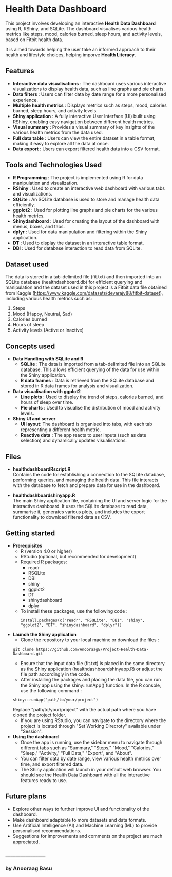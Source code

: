 # Health Data Dashboard
 
This project involves developing an interactive **Health Data Dashboard** using R, RShiny, and SQLite. The dashboard visualises various health metrics like steps, mood, calories burned, sleep hours, and activity levels, based on Fitbit health data.

It is aimed towards helping the user take an informed approach to their health and lifestyle choices, helping imporve **Health Literacy**.

## Features

* **Interactive data visualisations** : The dashboard uses various interactive visualizations to display health data, such as line graphs and pie charts.
* **Data filters** : Users can filter data by date range for a more personalised experience.
* **Multiple health metrics** : Displays metrics such as steps, mood, calories burned, sleep hours, and activity levels.
* **Shiny application** : A fully interactive User Interface (UI) built using RShiny, enabling easy navigation between different health metrics.
* **Visual summary** : Provides a visual summary of key insights of the various health metrics from the data used.
* **Full data table** : Users can view the entire dataset in a table format, making it easy to explore all the data at once.
* **Data export** : Users can export filtered health data into a CSV format.

## Tools and Technologies Used

* **R Programming** : The project is implemented using R for data manipulation and visualization.
* **RShiny** : Used to create an interactive web dashboard with various tabs and visualizations.
* **SQLite** : An SQLite database is used to store and manage health data efficiently.
* **ggplot2** : Used for plotting line graphs and pie charts for the various health metrics.
* **Shinydashboard** : Used for creating the layout of the dashboard with menus, boxes, and tabs.
* **dplyr** : Used for data manipulation and filtering within the Shiny application.
* **DT** : Used to display the dataset in an interactive table format.
* **DBI** : Used for database interaction to read data from SQLite.

## Dataset used

The data is stored in a tab-delimited file (fit.txt) and then imported into an SQLite database (healthdashboard.db) for efficient querying and manipulation and the dataset used in this project is a Fitbit data file obtained from Kaggle (https://www.kaggle.com/datasets/devarajv88/fitbit-dataset), including various health metrics such as:
1. Steps
2. Mood (Happy, Neutral, Sad)
3. Calories burned
4. Hours of sleep
5. Activity levels (Active or Inactive)

## Concepts used

* **Data Handling with SQLite and R**
  * **SQLite** : The data is imported from a tab-delimited file into an SQLite database. This allows efficient querying of the data for use within the Shiny application.
  * **R data frames** : Data is retrieved from the SQLite database and stored in R data frames for analysis and visualization.
* **Data visualisation with ggplot2**
  * **Line plots** : Used to display the trend of steps, calories burned, and hours of sleep over time.
  * **Pie charts** : Used to visualise the distribution of mood and activity levels.
* **Shiny UI and server**
  * **UI layout**: The dashboard is organised into tabs, with each tab representing a different health metric.
  * **Reactive data** : The app reacts to user inputs (such as date selection) and dynamically updates visualisations.

## Files

* **healthdashboardRscript.R** <br />
Contains the code for establishing a connection to the SQLite database, performing queries, and managing the health data. This file interacts with the database to fetch and prepare data for use in the dashboard.

* **healthdashboardshinyapp.R** <br />
The main Shiny application file, containing the UI and server logic for the interactive dashboard. It uses the SQLite database to read data, summarise it, generates various plots, and includes the export functionality to download filtered data as CSV.

## Getting started
* **Prerequisites**
  * R (version 4.0 or higher)
  * RStudio (optional, but recommended for development)
  * Required R packages:
    * readr
    * RSQLite
    * DBI
    * shiny
    * ggplot2
    * DT
    * shinydashboard
    * dplyr
  * To install these packages, use the following code :
    ```
    install.packages(c("readr", "RSQLite", "DBI", "shiny", "ggplot2", "DT", "shinydashboard", "dplyr"))
    ```
* **Launch the Shiny application**
  * Clone the repository to your local machine or download the files :
  ```
  git clone https://github.com/AnooraagB/Project-Health-Data-Dashboard.git
  ```
  * Ensure that the input data file (fit.txt) is placed in the same directory as the Shiny application (healthdashboardshinyapp.R) or adjust the file path accordingly in the code.
  * After installing the packages and placing the data file, you can run the Shiny app using the shiny::runApp() function. In the R console, use the following command :
  ```
  shiny::runApp("path/to/your/project")
  ```
  Replace "path/to/your/project" with the actual path where you have cloned the project folder.
  * If you are using RStudio, you can navigate to the directory where the project is located through "Set Working Direcroty" available under "Session".
* **Using the dashboard**
  * Once the app is running, use the sidebar menu to navigate through different tabs such as "Summary," "Steps," "Mood," "Calories," "Sleep," "Activity," "Full Data," "Export", and "About".
  * You can filter data by date range, view various health metrics over time, and export filtered data.
  * The Shiny application will launch in your default web browser. You should see the Health Data Dashboard with all the interactive features ready to use.

## Future plans

* Explore other ways to further improve UI and functionality of the dashboard.
* Make dashboard adaptable to more datasets and data formats.
* Use Artificial Intelligence (AI) and Machine Learning (ML) to provide personalised recommendations.
* Suggestions for improvements and comments on the project are much appreciated.

### ________________
### by Anooraag Basu
